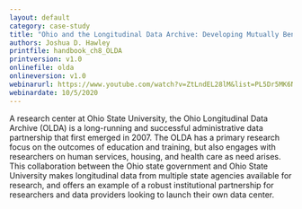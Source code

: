 ```yaml
---
layout: default
category: case-study
title: "Ohio and the Longitudinal Data Archive: Developing Mutually Beneficial Partnerships Between State Government and the Research Community"
authors: Joshua D. Hawley 
printfile: handbook_ch8_OLDA
printversion: v1.0
onlinefile: olda
onlineversion: v1.0
webinarurl: https://www.youtube.com/watch?v=ZtLndEL28lM&list=PL5Dr5MK6NSsqd9eJf_VwPVpp7EXMXM5Hg&index=2
webinardate: 10/5/2020
---
```


A research center at Ohio State University, the Ohio Longitudinal Data Archive (OLDA) is a long-running and successful administrative data partnership that first emerged in 2007. The OLDA has a primary research focus on the outcomes of education and training, but also engages with researchers on human services, housing, and health care as need arises. This collaboration between the Ohio state government and Ohio State University makes longitudinal data from multiple state agencies available for research, and offers an example of a robust institutional partnership for researchers and data providers looking to launch their own data center.  
